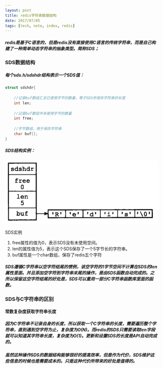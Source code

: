 ```yaml
---
layout: post
title: redis字符串数据结构
date: 2017/07/05
tags: [tech, note, index, redis]
---
```


##### redis是基于C语言的，但是redis没有直接使用C语言的传统字符串，而是自己构建了一种简单动态字符串的抽象类型。简称SDS；
<!--more-->
### SDS数据结构
##### 每个sds.h/sdshdr结构表示一个SDS值：
```C
struct sdshdr{

    //记录buf数组汇总已使用字节的数量，等于SDS所保存字符串的长度
    int len;

    //记录buf数组中未使用字节的数量
    int free;

    //字节数组，用于保存字符串
    char buf[];
}
```
##### SDS结构实例：
![SDS实例](../../img/note/redisString.png) <div class='img-note'>SDS实例</div>

1. free属性的值为0，表示SDS没有未使用空间。
2. len的属性值为5，表示这个SDS保存了一个5字节长的字符串。
3. buf属性是一个char数组，保存了redis五个字符

##### SDS遵循C字符串以空字符结尾的惯例，该空字符的1字节空间不计算在SDS的len属性里面。并且添加空字符到字符串末尾的操作，是由SDS函数自动完成的。之所以保留这空字符结尾的好处是，SDS可以重用一部分C字符串函数库里面的函数。

### SDS与C字符串的区别
#### 常数复杂度获取字符串长度
##### 因为C字符串不记录自身的长度，所以获取一个C字符串的长度，需要遍历整个字符串，直到遇到空字符为止，复杂度为O(N)。而redis的SDS只需要读取len字段就可以知道其字符串长度，复杂度为O(1)。更新和设置SDS的长度是API自动完成的。
##### 虽然这种操作SDS的数据结构能够很好的提高效率，但是作为代价，SDS维护这些信息的时候也是需要成本的。只是这种代价所带来的好处是值得的。

